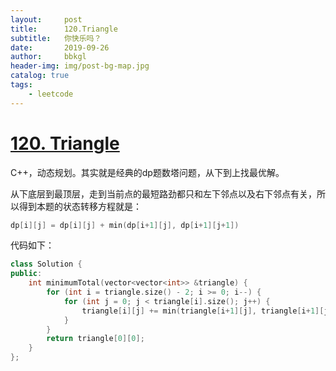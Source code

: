 ```yaml
---
layout:     post
title:      120.Triangle
subtitle:   你快乐吗？
date:       2019-09-26
author:     bbkgl
header-img: img/post-bg-map.jpg
catalog: true
tags:
    - leetcode
---
```


# [120. Triangle](https://leetcode-cn.com/problems/triangle/)

C++，动态规划。其实就是经典的dp题数塔问题，从下到上找最优解。

从下底层到最顶层，走到当前点的最短路劲都只和左下邻点以及右下邻点有关，所以得到本题的状态转移方程就是：

```cpp
dp[i][j] = dp[i][j] + min(dp[i+1][j], dp[i+1][j+1])
```

代码如下：

```cpp
class Solution {
public:
    int minimumTotal(vector<vector<int>> &triangle) {
        for (int i = triangle.size() - 2; i >= 0; i--) {
            for (int j = 0; j < triangle[i].size(); j++) {
                triangle[i][j] += min(triangle[i+1][j], triangle[i+1][j+1]);
            }
        }
        return triangle[0][0];
    }
};
```






